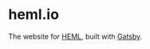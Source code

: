 # heml.io

The website for [HEML](https://github.com/SparkPost/heml), built with [Gatsby](https://www.gatsbyjs.org/).